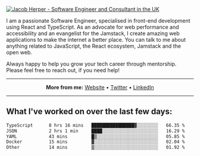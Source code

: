 [![Jacob Herper - Software Engineer and Consultant in the UK](https://res.cloudinary.com/jacobherper/image/upload/v1641506277/gh-image.png)](https://jacobherper.com/)

I am a passionate Software Engineer, specialised in front-end development using React and TypeScript. As an advocate for web performance and accessibility and an evangelist for the Jamstack, I create amazing web applications to make the internet a better place. You can talk to me about anything related to JavaScript, the React ecosystem, Jamstack and the open web.

Always happy to help you grow your tech career through mentorship. Please feel free to reach out, if you need help!

---

<p align="center">
  <strong>More from me:</strong> 
  <a href="https://jacobherper.com/">Website</a> •
  <a href="https://twitter.com/intent/follow?screen_name=jakeherp&tw_p=followbutton">Twitter</a> •
  <a href="https://www.linkedin.com/in/jacobherper/">LinkedIn</a>
</p>

---

## What I've worked on over the last few days:

<!--START_SECTION:waka-->

```txt
TypeScript      8 hrs 16 mins   ████████████████▓░░░░░░░░   66.35 %
JSON            2 hrs 1 min     ████░░░░░░░░░░░░░░░░░░░░░   16.29 %
YAML            43 mins         █▒░░░░░░░░░░░░░░░░░░░░░░░   05.85 %
Docker          15 mins         ▓░░░░░░░░░░░░░░░░░░░░░░░░   02.04 %
Other           14 mins         ▒░░░░░░░░░░░░░░░░░░░░░░░░   01.92 %
```

<!--END_SECTION:waka-->
